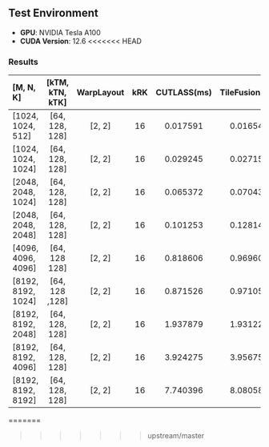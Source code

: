 ## Test Environment
- **GPU**: NVIDIA Tesla A100
- **CUDA Version**: 12.6
<<<<<<< HEAD


### Results

|[M, N, K]|[kTM, kTN, kTK]| WarpLayout | kRK | CUTLASS(ms) | TileFusion(ms) |
|:---|:---:|:---:|:---:|:---:|:---:|
| [1024, 1024, 512] | [64, 128, 128] | [2, 2] | 16 | 0.017591 | 0.016548 |
| [1024, 1024, 1024] | [64, 128, 128] | [2, 2] | 16 | 0.029245 | 0.027156 |
| [2048, 2048, 1024] | [64, 128, 128] | [2, 2] | 16 | 0.065372 | 0.070431 |
|[2048, 2048, 2048] | [64, 128, 128] | [2, 2] | 16 | 0.101253 | 0.128143 |
| [4096, 4096, 4096] | [64, 128 128] | [2, 2] | 16 | 0.818606 | 0.969605 |
| [8192, 8192, 1024] | [64, 128 ,128] | [2, 2] | 16 | 0.871526 | 0.971059|
| [8192, 8192, 2048] | [64, 128, 128] | [2, 2] | 16 | 1.937879 | 1.931223 |
| [8192, 8192, 4096] | [64, 128, 128] | [2, 2] | 16 | 3.924275 | 3.956757 |
| [8192, 8192, 8192] | [64, 128, 128] | [2, 2] | 16 | 7.740396 | 8.080589 |
=======
>>>>>>> upstream/master
